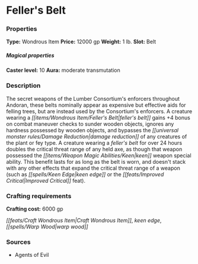 ﻿---
Title: "Feller's Belt"
Type: "Wondrous Item"
Price: "12000 gp"
Weight: "1 lb."
Slot: "Belt"
Caster level: "10"
Aura: "moderate transmutation"
Description: |
  "The secret weapons of the Lumber Consortium's enforcers throughout Andoran, these belts nominally appear as expensive but effective aids for felling trees, but are instead used by the Consortium's enforcers. A creature wearing a _feller's belt_ gains +4 bonus on combat maneuver checks to sunder wooden objects, ignores any hardness possessed by wooden objects, and bypasses the damage reduction of any creatures of the plant or fey type. A creature wearing a _feller's belt_ for over 24 hours doubles the critical threat range of any held axe, as though that weapon possessed the _keen_ weapon special ability. This benefit lasts for as long as the belt is worn, and doesn't stack with any other effects that expand the critical threat range of a weapon (such as _keen edge_ or the Improved Critical feat)."
Crafting cost: "6000 gp"
Sources: "['Agents of Evil']"
---

# Feller's Belt

### Properties

**Type:** Wondrous Item **Price:** 12000 gp **Weight:** 1 lb. **Slot:** Belt

##### Magical properties

**Caster level:** 10 **Aura:** moderate transmutation

### Description

The secret weapons of the Lumber Consortium's enforcers throughout Andoran, these belts nominally appear as expensive but effective aids for felling trees, but are instead used by the Consortium's enforcers. A creature wearing a _[[items/Wondrous Item/Feller's Belt|feller's belt]]_ gains +4 bonus on combat maneuver checks to sunder wooden objects, ignores any hardness possessed by wooden objects, and bypasses the _[[universal monster rules/Damage Reduction|damage reduction]]_ of any creatures of the plant or fey type. A creature wearing a _feller's belt_ for over 24 hours doubles the critical threat range of any held axe, as though that weapon possessed the _[[items/Weapon Magic Abilities/Keen|keen]]_ weapon special ability. This benefit lasts for as long as the belt is worn, and doesn't stack with any other effects that expand the critical threat range of a weapon (such as _[[spells/Keen Edge|keen edge]]_ or the _[[feats/Improved Critical|Improved Critical]]_ feat).

### Crafting requirements

**Crafting cost:** 6000 gp

_[[feats/Craft Wondrous Item|Craft Wondrous Item]]_, _keen edge_, _[[spells/Warp Wood|warp wood]]_

### Sources

* Agents of Evil